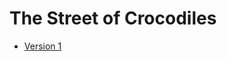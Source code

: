 # The Street of Crocodiles

- [Version 1](https://karolinekato.github.io/crocoddile/crocoddile-1.html)

